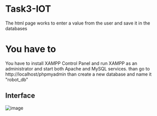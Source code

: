 # Task3-IOT
The html page works to enter a value from the user and save it in the databases

# You have to
You have to install XAMPP Control Panel
and run XAMPP as an administrator and start both Apache and MySQL services.
than go to http://localhost/phpmyadmin
than create a new database and name it "robot_db"


## Interface
![image](photo2.png)


